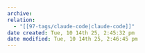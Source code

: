 ```yaml
---
archive:
relation:
  - "[[97-tags/claude-code|claude-code]]"
date created: Tue, 10 14th 25, 2:45:32 pm
date modified: Tue, 10 14th 25, 2:46:45 pm
---
```

